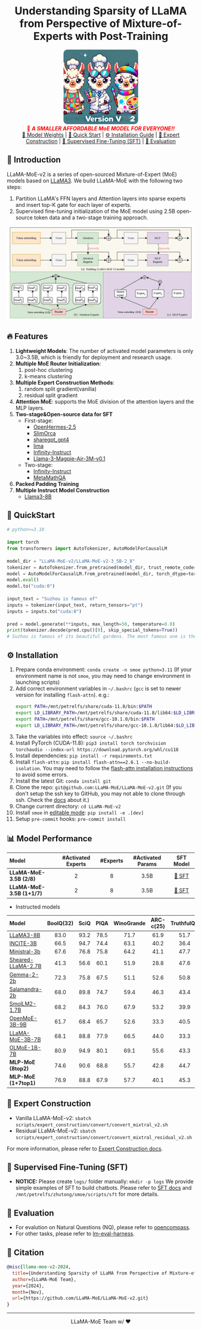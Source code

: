 <div align="center">
  <h1>Understanding Sparsity of LLaMA from Perspective of Mixture-of-Experts with Post-Training</h1>
  <img src="docs/imgs/title.webp" width="200" alt="LLaMA-MoE favicon" style="border-radius: 5%;"><br />
  <span style="color:red">📢 <strong><i>A SMALLER AFFORDABLE MoE MODEL FOR EVERYONE!!</i></strong></span>
  <div>
    <a href="https://huggingface.co/LLaMA-MoE-v2" target="_blank">🤗 Model Weights</a> | <a href="#quick-start">🚀 Quick Start</a> | <a href="#installation">⚙️ Installation Guide</a> | <a href="#expert-construction">🚧 Expert Construction</a> | <a href="#sft">💬 Supervised Fine-Tuning (SFT)</a> | <a href="#evaluation">💎 Evaluation</a>
  </div>
</div>

<h2 id="llama-moe">🎉 Introduction</h2>

LLaMA-MoE-v2 is a series of open-sourced Mixture-of-Expert (MoE) models based on [LLaMA3](https://github.com/facebookresearch/llama).
We build LLaMA-MoE with the following two steps:
1. Partition LLaMA's FFN layers and Attention layers into sparse experts and insert top-K gate for each layer of experts.
2. Supervised fine-tuning initialization of the MoE model using 2.5B open-source token data and a two-stage training approach.

![Overall Framework](./docs/imgs/llama_moev2.jpg)

<h2 id="features">🔥 Features</h2>

1. **Lightweight Models**: The number of activated model parameters is only 3.0~3.5B, which is friendly for deployment and research usage.
2. **Multiple MoE Router Initialization**:
   1. post-hoc clustering
   2. k-means clustering
3. **Multiple Expert Construction Methods**:
   1. random split gradient(vanilla)
   2. residual split gradient
4. **Attention MoE**: supports the MoE division of the attention layers and the MLP layers.
5. **Two-stage&Open-source data for SFT**
   - First-stage:
     - [OpenHermes-2.5](https://huggingface.co/datasets/teknium/OpenHermes-2.5)
     - [SlimOrca](https://huggingface.co/datasets/Open-Orca/SlimOrca)
     - [sharegpt_gpt4](https://huggingface.co/datasets/shibing624/sharegpt_gpt4)
     - [lima](https://huggingface.co/datasets/GAIR/lima)
     - [Infinity-Instruct](https://huggingface.co/datasets/BAAI/Infinity-Instruct)
     - [Llama-3-Magpie-Air-3M-v0.1](https://huggingface.co/datasets/Magpie-Align/Llama-3-Magpie-Air-3M-v0.1)
   - Two-stage:
     - [Infinity-Instruct](https://huggingface.co/datasets/BAAI/Infinity-Instruct)
     - [MetaMathQA](https://huggingface.co/datasets/meta-math/MetaMathQA)
6. **Packed Padding Training**
7. **Multiple Instruct Model Construction**
   - [Llama3-8B](https://huggingface.co/meta-llama/Meta-Llama-3-8B-Instruct)


<h2 id="quick-start">🚀 QuickStart</h2>

```python
# python>=3.10

import torch
from transformers import AutoTokenizer, AutoModelForCausalLM

model_dir = "LLaMA-MoE-v2/LLaMA-MoE-v2-3_5B-2_8"
tokenizer = AutoTokenizer.from_pretrained(model_dir, trust_remote_code=True)
model = AutoModelForCausalLM.from_pretrained(model_dir, torch_dtype=torch.bfloat16, trust_remote_code=True)
model.eval()
model.to("cuda:0")

input_text = "Suzhou is famous of"
inputs = tokenizer(input_text, return_tensors="pt")
inputs = inputs.to("cuda:0")

pred = model.generate(**inputs, max_length=50, temperature=0.0)
print(tokenizer.decode(pred.cpu()[0], skip_special_tokens=True))
# Suzhou is famous of its beautiful gardens. The most famous one is the Humble Administrator's Garden. It is a classical Chinese garden with a history of more than 600 years. The garden is divided into three
```

<h2 id="installation">⚙️ Installation</h2>

1. Prepare conda environment: `conda create -n smoe python=3.11` (If your environment name is not `smoe`, you may need to change environment in launching scripts)
2. Add correct environment variables in `~/.bashrc` (`gcc` is set to newer version for installing `flash-attn`). e.g.:
    ```bash
    export PATH=/mnt/petrelfs/share/cuda-11.8/bin:$PATH
    export LD_LIBRARY_PATH=/mnt/petrelfs/share/cuda-11.8/lib64:$LD_LIBRARY_PATH
    export PATH=/mnt/petrelfs/share/gcc-10.1.0/bin:$PATH
    export LD_LIBRARY_PATH=/mnt/petrelfs/share/gcc-10.1.0/lib64:$LD_LIBRARY_PATH
    ```
3. Take the variables into effect: `source ~/.bashrc`
4. Install PyTorch (CUDA-11.8): `pip3 install torch torchvision torchaudio --index-url https://download.pytorch.org/whl/cu118`
5. Install dependencies: `pip install -r requirements.txt`
6. Install `flash-attn`: `pip install flash-attn==2.6.1 --no-build-isolation`. You may need to follow the [flash-attn installation instructions](https://github.com/Dao-AILab/flash-attention?tab=readme-ov-file#installation-and-features) to avoid some errors.
7. Install the latest Git: `conda install git`
8. Clone the repo: `git@github.com:LLaMA-MoE/LLaMA-MoE-v2.git` (If you don't setup the ssh key to GitHub, you may not able to clone through ssh. Check the [docs](https://docs.github.com/en/authentication/connecting-to-github-with-ssh/adding-a-new-ssh-key-to-your-github-account) about it.)
9. Change current directory: `cd LLaMA-MoE-v2`
10. Install `smoe` in [editable mode](https://pip.pypa.io/en/stable/cli/pip_install/#cmdoption-e): `pip install -e .[dev]`
11. Setup `pre-commit` hooks: `pre-commit install`


<h2 id="performance">📊 Model Performance</h2>

| Model                     | \#Activated Experts | \#Experts | \#Activated Params |                      SFT Model                                  |
| :------------------------ | :-----------------: | :-------: | :----------------: | :------------------------------------: |
| **LLaMA-MoE-3.5B (2/8)**  |          2          |     8     |        3.5B        | [🤗 SFT](https://huggingface.co/LLaMA-MoE-v2/LLaMA-MoE-v2-3_5B-2_8)    |
| **LLaMA-MoE-3.5B (1+1/7)**|          2          |     8     |        3.5B        | [🤗 SFT](https://huggingface.co/LLaMA-MoE-v2/LLaMA-MoE-v2-3_5B-1_1_7)  |

- Instructed models

| Model                                                                                 | BoolQ(32)|   SciQ   |   PIQA   | WinoGrande | ARC-c(25)| TruthfulQA | HellaSwag(10)  |  MMLU(5) |  GSM8k(8)  | HumanEval|  IFEval  |
| :------------------------------------------------------------------------------------ | :------: | :------: | :------: | :--------: | :------: | :--------: | :------------: | :------: | :--------: | :------: | :------: |
| [LLaMA3-8B](https://huggingface.co/meta-llama/Meta-Llama-3-8B-Instruct)               |   83.0   |   93.2   |   78.5   |    71.7    |   61.9   |    51.7       |      78.8      |   67.2   |    76.5    |   71.4   |   76.5   |
| [INCITE-3B](https://huggingface.co/togethercomputer/RedPajama-INCITE-Instruct-3B-v1)  |   66.5   |   94.7   |   74.4   |    63.1    |   40.2   |    36.4       |      65.6      |   25.1   |    2.12    |   6.92   |   30.1   |
| [Ministral-3b](https://huggingface.co/ministral/Ministral-3b-instruct)                |   67.6   |   76.8   |   75.8   |    64.2    |   41.1   |    47.7       |      71.3      |   28.3   |    1.90    |   3.29   |   28.8   |
| [Sheared-LLaMA-2.7B](https://huggingface.co/princeton-nlp/Sheared-LLaMA-2.7B-ShareGPT)|   41.3   |   56.6   |   60.1   |    51.9    |   28.8   |    47.6       |      39.0      |   25.4   |    0.38    |   3.11   |   24.2   |
| [Gemma-2-2b](https://huggingface.co/google/gemma-2-2b-it)                             |   72.3   |   75.8   |   67.5   |    51.1    |   52.6   |    50.8       |      69.0      |   53.0   |    26.3    |   46.1   |   34.9   |
| [Salamandra-2b](https://huggingface.co/BSC-LT/salamandra-2b-instruct)                 |   68.0   |   89.8   |   74.7   |    59.4    |   46.3   |    43.4       |      62.3      |   25.1   |    1.90    |   5.82   |   27.7   |
| [SmolLM2-1.7B](https://huggingface.co/HuggingFaceTB/SmolLM2-1.7B-Instruct)            |   68.2   |   84.3   |   76.0   |    67.9    |   53.2   |    39.9       |      72.6      |   50.4   |    38.5    |   39.1   |   29.0   |
| [OpenMoE-3B-9B](https://huggingface.co/OrionZheng/openmoe-8b-chat)                    |   61.7   |   68.4   |   65.7   |    52.6    |   33.3   |    40.5       |      56.5      |   26.5   |    1.36    |   1.01   |   31.2   |
| [LLaMA-MoE-3B-7B](https://huggingface.co/llama-moe/LLaMA-MoE-v1-3_5B-2_8-sft)         |   68.1   |   88.8   |   77.9   |    66.5    |   44.0   |    33.3       |      73.2      |   28.2   |    4.62    |   12.0   |   28.1   |
| [OLMoE-1B-7B](https://huggingface.co/allenai/OLMoE-1B-7B-0924-SFT)                    |   80.9   |   94.9   |   80.1   |    69.1    |   55.6   |    43.3       |      79.6      |   53.8   |    40.9    |   40.5   |   35.5   |
| **MLP-MoE (8top2)**                                                                   |   74.6   |   90.6   |   68.8   |    55.7    |   42.8   |    44.7       |      59.0      |   40.6   |    53.1    |   53.5   |   32.7   |
| **MLP-MoE (1+7top1)**                                                                 |   76.9   |   88.8   |   67.9   |    57.7    |   40.1   |    45.3       |      52.7      |   42.7   |    55.0    |   51.2   |   36.0 |


<h2 id="expert-construction">🚧 Expert Construction</h2>

- Vanilla LLaMA-MoE-v2: `sbatch scripts/expert_construction/convert/convert_mixtral_v2.sh`
- Residual LLaMA-MoE-v2: `sbatch scripts/expert_construction/convert/convert_mixtral_residual_v2.sh`

For more information, please refer to [Expert Construction docs](docs/expert_construction/README.md).


<h2 id="sft">💬 Supervised Fine-Tuning (SFT)</h2>

- **NOTICE:** Please create `logs/` folder manually: `mkdir -p logs`
We provide simple examples of SFT to build chatbots.
Please refer to [SFT docs](docs/supervised_fine_tuning/LLaMA-MoE-v2.md) and `/mnt/petrelfs/zhutong/smoe/scripts/sft` for more details.


<h2 id="evaluation">💎 Evaluation</h2>

- For evalution on Natural Questions (NQ), please refer to [opencompass](https://github.com/Spico197/opencompass/tree/main).
- For other tasks, please refer to [lm-eval-harness](https://github.com/spico197/smoe-eval).


<h2 id="citation">📑 Citation</h2>

```bibtex
@misc{llama-moe-v2-2024,
  title={Understanding Sparsity of LLaMA from Perspective of Mixture-of-Experts with Post-Training},
  author={LLaMA-MoE Team},
  year={2024},
  month={Nov},
  url={https://github.com/LLaMA-MoE/LLaMA-MoE-v2.git}
}
```

<hr>
<p align="center">LLaMA-MoE Team w/ ❤️</p>
